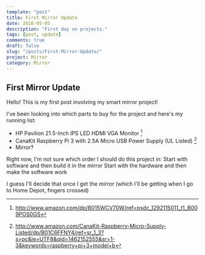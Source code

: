 ```yaml
---
template: "post"
title: First Mirror Update
date: 2016-05-05
description: "First day on projects."
tags: [post, update]
comments: true
draft: false
slug: "/posts/First-Mirror-Update/"
project: Mirror
category: Mirror
---
```

## First Mirror Update
Hello! This is my first post involving my smart mirror project!

I've been looking into which parts to buy for the project and here's my running list:

* HP Pavilion 21.5-Inch IPS LED HDMI VGA Monitor [^1]
* CanaKit Raspberry Pi 3 with 2.5A Micro USB Power Supply (UL Listed) [^2]
* Mirror?

[^1]: <http://www.amazon.com/dp/B015WCV70W/ref=psdc_1292115011_t1_B009POS0GS>
[^2]: <http://www.amazon.com/CanaKit-Raspberry-Micro-Supply-Listed/dp/B01C6FFNY4/ref=sr_1_3?s=pc&ie=UTF8&qid=1462152555&sr=1-3&keywords=raspberry+pi+3+model+b>

Right now, I'm not sure which order I should do this project in:
	Start with software and then build it in the mirror
	Start with the hardware and then make the software work

I guess I'll decide that once I get the mirror (which I'll be getting when I go to Home Depot, fingers crossed)